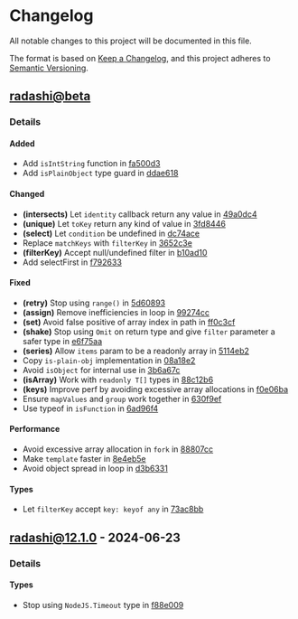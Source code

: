 # Changelog

All notable changes to this project will be documented in this file.

The format is based on [Keep a Changelog](https://keepachangelog.com/en/1.0.0/),
and this project adheres to [Semantic Versioning](https://semver.org/spec/v2.0.0.html).

## [radashi@beta]
### Details
#### <!-- 03 -->Added
- Add `isIntString` function in [fa500d3](https://github.com///commit/fa500d329d7e06062e7a42cbf4ff9ad9dcb89191)
- Add `isPlainObject` type guard in [ddae618](https://github.com///commit/ddae6182de6afb270a9e94c4dafcabe51dea602f)

#### <!-- 05 -->Changed
- **(intersects)** Let `identity` callback return any value in [49a0dc4](https://github.com///commit/49a0dc49c93e2785d928ae35cc45518586f1fd7b)
- **(unique)** Let `toKey` return any kind of value in [3fd8446](https://github.com///commit/3fd8446522aba8236b3151636191e64713ff2377)
- **(select)** Let `condition` be undefined in [dc74ace](https://github.com///commit/dc74aceedfd90bf4b443dc25a7ae548db9cf2ba9)
- Replace `matchKeys` with `filterKey` in [3652c3e](https://github.com///commit/3652c3e8fa7af3b5c2438363a374d1683ea7c408)
- **(filterKey)** Accept null/undefined filter in [b10ad10](https://github.com///commit/b10ad105bada331494c232b7a28f9d76ff77dded)
- Add selectFirst in [f792633](https://github.com///commit/f792633c2db24cba2a27334f685b562f6914af15)

#### <!-- 06 -->Fixed
- **(retry)** Stop using `range()` in [5d60893](https://github.com///commit/5d60893471240516a49c6ddf48839165b5961a47)
- **(assign)** Remove inefficiencies in loop in [99274cc](https://github.com///commit/99274cce29a375071779e522f0e95c3dee705d2d)
- **(set)** Avoid false positive of array index in path in [ff0c3cf](https://github.com///commit/ff0c3cf03a16265e02de5614eea659ebbdf77f5f)
- **(shake)** Stop using `Omit` on return type and give `filter` parameter a safer type in [e6f75aa](https://github.com///commit/e6f75aa836358491f4d1a1088b498cc2cd73cb09)
- **(series)** Allow `items` param to be a readonly array in [5114eb2](https://github.com///commit/5114eb22ecc8cc22fb1b3cb687cab79e8159e196)
- Copy `is-plain-obj` implementation in [08a18e2](https://github.com///commit/08a18e218d83bf094354d4af1b5c9dcf92c18d1f)
- Avoid `isObject` for internal use in [3b6a67c](https://github.com///commit/3b6a67ca7298cdcfde329a4ef28440205602b0e3)
- **(isArray)** Work with `readonly T[]` types in [88c12b6](https://github.com///commit/88c12b6e3941b1fa6072b9ec9bf214c508e7bb70)
- **(keys)** Improve perf by avoiding excessive array allocations in [f0e06ba](https://github.com///commit/f0e06ba0cfa172df34054055dde507704ed10277)
- Ensure `mapValues` and `group` work together in [630f9ef](https://github.com///commit/630f9efc471dd7cf3d31a4024059eff37d2a45c6)
- Use typeof in `isFunction` in [6ad96f4](https://github.com///commit/6ad96f44f17949ee33acda9a073307b19dca7796)

#### <!-- 07 -->Performance
- Avoid excessive array allocation in `fork` in [88807cc](https://github.com///commit/88807cc0e73f5877ea3a6aafb0f5abfc6429c926)
- Make `template` faster in [8e4eb5e](https://github.com///commit/8e4eb5e997501e02430ecbd08d1738004237f172)
- Avoid object spread in loop in [d3b6331](https://github.com///commit/d3b6331cdd1334d82da263ecf3897c3317bafece)

#### <!-- 08 -->Types
- Let `filterKey` accept `key: keyof any` in [73ac8bb](https://github.com///commit/73ac8bba9e2a2a39eb3c117cc940cc2b18199834)

## [radashi@12.1.0] - 2024-06-23
### Details
#### <!-- 08 -->Types
- Stop using `NodeJS.Timeout` type in [f88e009](https://github.com///commit/f88e009dea22f692b17a1a05cf78abe7fede0d32)

[radashi@beta]: https://github.com///compare/v12.1.0..HEAD
[radashi@12.1.0]: https://github.com///compare/v12.0.0..v12.1.0

<!-- generated by git-cliff -->
